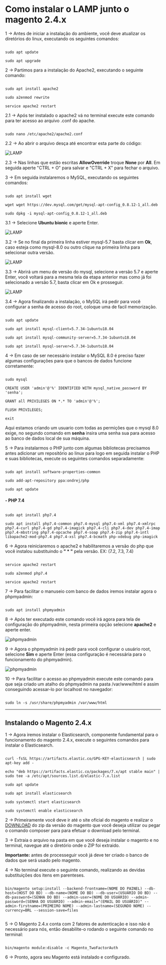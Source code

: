 # Como instalar o LAMP junto o magento 2.4.x 

1 -> Antes de iniciar a instalação do ambiente, você deve atualizar os diretórios do linux, executando os seguintes comandos:

 ```

sudo apt update

sudo apt upgrade

 ```

2 -> Partimos para a instalação do Apache2, executando o seguinte comando:

 ```

sudo apt install apache2

sudo a2enmod rewrite

service apache2 restart

 ```

 2.1 -> Após ter instalado o apache2 vá no terminal execute este comando para ter acesso ao arquivo .conf do apache.

```

sudo nano /etc/apache2/apache2.conf

```

2.2 -> Ao abrir o arquivo desça até encontrar esta parte do código:

![LAMP](https://github.com/Buzz-Dev-Web/MaterialApoio/blob/main/Como%20instalar%20o%20LAMP%20com%20o%20%20Magento%202.4/images/image6.png)

2.3 -> Nas linhas que estão escritas **AllowOverride** troque **None** por **All**. Em seguida aperte "CTRL + O" para salvar e "CTRL + X" para fechar o arquivo. 

3 -> Em seguida instalaremos o MySQL, executando os seguintes comandos:

 ```

sudo apt install wget

wget wget https://dev.mysql.com/get/mysql-apt-config_0.8.12-1_all.deb

sudo dpkg -i mysql-apt-config_0.8.12-1_all.deb

```

3.1 -> Selecione **Ubuntu bionic** e aperte Enter.

![LAMP](https://github.com/Buzz-Dev-Web/MaterialApoio/blob/main/Como%20instalar%20o%20LAMP%20com%20o%20%20Magento%202.4/images/image3.png)

3.2 -> Se no final da primeira linha estiver mysql-5.7 basta clicar em **Ok**, caso esteja como mysql-8.0 ou outro clique na primeira linha para selecionar outra versão.

 ![LAMP](https://github.com/Buzz-Dev-Web/MaterialApoio/blob/main/Como%20instalar%20o%20LAMP%20com%20o%20%20Magento%202.4/images/image5.png)

 3.3 -> Abrirá um menu de versão do mysql, selecione a versão 5.7 e aperte Enter, você voltará para a mesma tela da etapa anterior mas como já foi selecionado a versão 5.7, basta clicar em Ok e prosseguir.

 ![LAMP](https://github.com/Buzz-Dev-Web/MaterialApoio/blob/main/Como%20instalar%20o%20LAMP%20com%20o%20%20Magento%202.4/images/image4.png)

3.4 -> Agora finalizando a instalação, o MySQL irá pedir para você configurar a senha de acesso do root, coloque uma de facil memorização.

```

sudo apt update

sudo apt install mysql-client=5.7.34-1ubuntu18.04

sudo apt install mysql-community-server=5.7.34-1ubuntu18.04

sudo apt install mysql-server=5.7.34-1ubuntu18.04

 ```

4 -> Em caso de ser necessário instalar o MySQL 8.0  é preciso fazer algumas configurações para que o bancos de dados funcione corretamente:

 ```

sudo mysql

CREATE USER 'admin'@'%' IDENTIFIED WITH mysql_native_password BY 'senha';

GRANT all PRIVILEGES ON *.* TO 'admin'@'%';

FLUSH PRIVILEGES;

exit

 ```

Aqui estamos criando um usuario com todas as permições que o mysql 8.0 exige, no segundo comando em **senha** insira uma senha sua para acesso ao banco de dados local de sua máquina.

5 -> Para instalarmos o PHP junto com algumas bibliotecas precisamos antes adicionar um repositório ao linux para logo em seguida instalar o PHP e suas bibliotecas, execute os seguintes comandos separadamente:

 ```

sudo apt install software-properties-common

sudo add-apt-repository ppa:ondrej/php

sudo apt update

```

#### - PHP 7.4

```

sudo apt install php7.4

sudo apt install php7.4-common php7.4-mysql php7.4-xml php7.4-xmlrpc php7.4-curl php7.4-gd php7.4-imagick php7.4-cli php7.4-dev php7.4-imap php7.4-mbstring php7.4-opcache php7.4-soap php7.4-zip php7.4-intl libapache2-mod-php7.4 php7.4-xsl php7.4-bcmath php-xdebug php-imagick

```

6 -> Agora reiniciaremos o apache2 e habilitaremos a versão do php que você instalou substituindo o **" * "** pela versão. EX: (7.2, 7.3, 7.4) 

 ```

service apache2 restart

sudo a2enmod php7.4

service apache2 restart

 ```

7 -> Para facilitar o manuseio com banco de dados iremos instalar agora o phpmyadmin:

 ```

sudo apt install phpmyadmin

 ```

8 -> Após ter executado este comando você irá agora para tela de configuração do phpmyadmin, nesta primeira opção selecione **apache2** e aperte enter.

![phpmyadmin](https://github.com/Buzz-Dev-Web/MaterialApoio/blob/main/Como%20instalar%20o%20LAMP%20com%20o%20%20Magento%202.4/images/image1.png)

9 -> Agora o phpmyadmin irá pedir para você configurar o usuário root, selecione **Sim** e aperte Enter (essa configuração é necessária para o funcionamento do phpmyadmin).

![phpmyadmin](https://github.com/Buzz-Dev-Web/MaterialApoio/blob/main/Como%20instalar%20o%20LAMP%20com%20o%20%20Magento%202.4/images/image2.png)

10 -> Para facilitar o acesso ao phpmyadmin execute este comando para que seja criado um atalho do phpmyadmin na pasta /var/www/html e assim conseguindo acessar-lo por localhost no navegador:

```

sudo ln -s /usr/share/phpmyadmin /var/www/html

```

<hr>

## Instalando o Magento 2.4.x

1 -> Agora iremos instalar o Elasticsearch, componente fundamental para o funcionamento do magento 2.4.x, execute o seguintes comandos para instalar o Elasticsearch.

```

curl -fsSL https://artifacts.elastic.co/GPG-KEY-elasticsearch | sudo apt-key add -

echo "deb https://artifacts.elastic.co/packages/7.x/apt stable main" | sudo tee -a /etc/apt/sources.list.d/elastic-7.x.list

sudo apt update

sudo apt install elasticsearch

sudo systemctl start elasticsearch

sudo systemctl enable elasticsearch

```

2 -> Primeiramente você deve ir até o site oficial do magento e realizar o <a href="https://magento.com/tech-resources/download">DOWNLOAD</a> do zip da versão do magento que você deseja utilizar ou pegar o comando composer para para efetuar o download pelo terminal.

3 -> Extraia o arquivo na pasta em que você deseja instalar o magento e no terminal, navegue até o diretório onde o ZIP foi extraido.

**Importante:** antes de processeguir você já deve ter criado o banco de dados que será usado pelo magento.

4 -> No terminal execute o seguinte comando, realizando as devidas substituições dos itens em parenteses.

```

bin/magento setup:install --backend-frontname=(NOME DO PAINEL) --db-host=(HOST DO BD) --db-name=(NOME DO BD) --db-user=(USUÁRIO DO BD) --db-password=(SENHA DO BD) --admin-user=(NOME DO USUÁRIO) --admin-password=(SENHA DO USUÁRIO) --admin-email="(EMAIL DO USUÁRIO)" --admin-firstname=(PRIMEIRO NOME) --admin-lastname=(SEGUNDO NOME) --currency=BRL --session-save=files


```

5 -> O Magento 2.4.x conta com 2 fatores de autenticação e isso não é necessário para nós, então desabilite-o rodando o seguinte comando no terminal:

```

bin/magento module:disable -c Magento_TwoFactorAuth

```

6 -> Pronto, agora seu Magento está instalado e configurado.